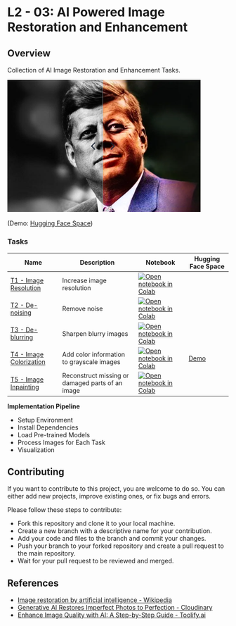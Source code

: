 # L2 - 03: AI Powered Image Restoration and Enhancement

## Overview

Collection of AI Image Restoration and Enhancement Tasks.

<img width="440" height="300" src="./docs/colorizer/JFK_colored.png">

(Demo: [Hugging Face Space](https://huggingface.co/spaces/afondiel/image-colorizer-deoldify))

### Tasks

|Name|Description|Notebook|Hugging Face Space|
|--|--|--|--|
|[T1 - Image Resolution](#)|Increase image resolution|[![Open notebook in Colab](https://colab.research.google.com/assets/colab-badge.svg)](https://colab.research.google.com/github/afondiel/computer-vision-challenge/blob/main/L2_03_AI_Powered_Image_Restoration_and_Enhancement/notebooks/AI_Image_Restoration_Enhancement_T1_Image_Resolution.ipynb)||
|[T2 - De-noising](#)|Remove noise|[![Open notebook in Colab](https://colab.research.google.com/assets/colab-badge.svg)](https://colab.research.google.com/github/afondiel/computer-vision-challenge/blob/main/L2_03_AI_Powered_Image_Restoration_and_Enhancement/notebooks/AI_Image_Restoration_Enhancement_T2_Denoising_DeepInv.ipynb)||
|[T3 - De-blurring](#)|Sharpen blurry images|[![Open notebook in Colab](https://colab.research.google.com/assets/colab-badge.svg)](#)||
|[T4 - Image Colorization](#)|Add color information to grayscale images|[![Open notebook in Colab](https://colab.research.google.com/assets/colab-badge.svg)](https://colab.research.google.com/github/afondiel/computer-vision-challenge/blob/main/L2_03_AI_Powered_Image_Restoration_and_Enhancement/notebooks/AI_Image_Restoration_Enhancement_T4_Colorization_Deoldify.ipynb)|[Demo](https://huggingface.co/spaces/afondiel/image-colorizer-deoldify)|
|[T5 - Image Inpainting](#)| Reconstruct missing or damaged parts of an image|[![Open notebook in Colab](https://colab.research.google.com/assets/colab-badge.svg)](https://colab.research.google.com/github/afondiel/computer-vision-challenge/blob/main/L2_03_AI_Powered_Image_Restoration_and_Enhancement/notebooks/AI_Image_Restoration_Enhancement_T5_Inpainting_HF.ipynb)||

**Implementation Pipeline**

- Setup Environment
- Install Dependencies
- Load Pre-trained Models
- Process Images for Each Task
- Visualization

## Contributing

If you want to contribute to this project, you are welcome to do so. You can either add new projects, improve existing ones, or fix bugs and errors. 

Please follow these steps to contribute:

- Fork this repository and clone it to your local machine.
- Create a new branch with a descriptive name for your contribution.
- Add your code and files to the branch and commit your changes.
- Push your branch to your forked repository and create a pull request to the main repository.
- Wait for your pull request to be reviewed and merged.

## References
- [Image restoration by artificial intelligence - Wikipedia](https://en.wikipedia.org/wiki/Image_restoration_by_artificial_intelligence)
- [Generative AI Restores Imperfect Photos to Perfection - Cloudinary](https://cloudinary.com/blog/generative-ai-restores-imperfect-photos)
- [Enhance Image Quality with AI: A Step-by-Step Guide - Toolify.ai](https://www.toolify.ai/ai-news/enhance-image-quality-with-ai-a-stepbystep-guide-1151014)

